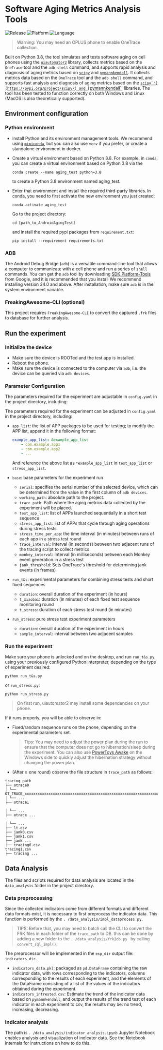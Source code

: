 # Software Aging Metrics Analysis Tools

<p align="left">
<img alt="Release" 
src="https://img.shields.io/badge/Release-v0.1-red?style=flat-square"/></a>
<img alt="Platform" src="https://img.shields.io/badge/Platform-Windows | Linux-lightgrey?style=flat-square"/>
<img alt="Language" src="https://img.shields.io/badge/Python-3.8-yellow?style=flat-square"/>
</p>

> Warning: You may need an OPLUS phone to enable OneTrace collection.

Built on Python 3.8, the tool simulates and tests software aging on cell phones using the [``uiautomator2``](https://pypi.org/project/uiautomator2/) library, collects metrics based on the ``OneTrace`` tool and the ``adb shell`` command, and supports rapid analysis and diagnosis of aging metrics based on [``scipy``](https://pypi.org/project/uiautomator2/) and [``pymannkendall``](https://pypi.org/project/uiautomator2/). It collects metrics data based on the ``OneTrace`` tool and the ``adb shell`` command, and supports fast analysis and diagnosis of aging metrics based on the [``scipy`'](https://pypi.org/project/scipy/) and [``pymannkendall`'](https://pypi.org/project/pymannkendall/) libraries. The tool has been tested to function correctly on both Windows and Linux (MacOS is also theoretically supported).

## Environment configuration

### Python environment

   - Install Python and its environment management tools. We recommend using [``miniconda``](https://mirrors.tuna.tsinghua.edu.cn/anaconda/miniconda/), but you can also use ``venv`` if you prefer, or create a standalone environment in docker.

   - Create a virtual environment based on Python 3.8. For example, in ``conda``, you can create a virtual environment based on Python 3.8 via the

     `````shell
     conda create --name aging_test python=3.8
     `````

     to create a Python 3.8 environment named aging_test.

   - Enter that environment and install the required third-party libraries. In conda, you need to first activate the new environment you just created:

     `````shell
     conda activate aging_test
     `````

     Go to the project directory:
     
     `````shell
     cd [path_to_AndroidAgingTest]
     `````
     
     and install the required pypi packages from ``requirement.txt``:

     `````shell
     pip install --requirement requirements.txt
     `````

### ADB

The Android Debug Bridge (``adb``) is a versatile command-line tool that allows a computer to communicate with a cell phone and run a series of ``shell`` commands. You can get the ``adb`` tool by downloading [SDK Platform-Tools](https://developer.android.google.cn/studio/releases/platform-tools?hl=zh-cn) from Google, and it is recommended that you install We recommend installing version 34.0 and above. After installation, make sure ``adb`` is in the system environment variable. 

### FreakingAwesome-CLI (optional)

This project requires ``FreakingAwesome-CLI`` to convert the captured ``.frk`` files to database for further analysis.



## Run the experiment

### Initialize the device

- Make sure the device is ROOTed and the test app is installed.
- Reboot the phone.
- Make sure the device is connected to the computer via ``adb``, i.e. the device can be queried via ``adb devices``.

### Parameter Configuration

 The parameters required for the experiment are adjustable in ``config.yaml`` in the project directory, including:

The parameters required for the experiment can be adjusted in ``config.yaml`` in the project directory, including:

- ``app_list``: the list of APP packages to be used for testing; to modify the APP list, append it in the following format:

  `````yaml
  example_app_list: &example_app_list
      - com.example.app1
      - com.example.app2
      - ...
  `````

  And reference the above list as ``*example_app_list`` in ``test_app_list`` or ``stress_app_list``.

- ``base``: base parameters for the experiment run

  - ``serial``: specifies the serial number of the selected device, which can be determined from the value in the first column of ``adb devices``.
  - ``working_path``: absolute path to the project.
  - ``trace_path``: Path where the aging metrics data collected by the experiment will be placed.
  - ``test_app_list``: list of APPs launched sequentially in a short test sequence
  - ``stress_app_list``: list of APPs that cycle through aging operations during stress tests
  - ``stress_time_per_app``: the time interval (in minutes) between runs of each app in a stress test round
  - ``trace_interval``: interval (in seconds) between two adjacent runs of the tracing script to collect metrics
  - ``monkey_interval``: Interval (in milliseconds) between each Monkey event generation in a stress test
  - ``jank_threshold``: Sets OneTrace's threshold for determining jank events (in frames)

- ``run_t&s``: experimental parameters for combining stress tests and short fixed sequences

  - ``duration``: overall duration of the experiment (in hours)
  - ``t_xiaobai``: duration (in minutes) of each fixed test sequence monitoring round
  - ``t_stress``: duration of each stress test round (in minutes)

- ``run_stress``: pure stress test experiment parameters

  - ``duration``: overall duration of the experiment in hours
  - ``sample_interval``: interval between two adjacent samples

### Run the experiment

Make sure your phone is unlocked and on the desktop, and run ``run_t&s.py`` using your previously configured Python interpreter, depending on the type of experiment desired:

`````shell
python run_t&s.py
`````
or ``run_stress.py``:

`````shell
python run_stress.py
`````

> On first run, uiautomator2 may install some dependencies on your phone.

If it runs properly, you will be able to observe in:

- Fixed/random sequence runs on the phone, depending on the experimental parameters set.

  > Tips: You may need to adjust the power plan during the run to ensure that the computer does not go to hibernation/sleep during the experiment. You can also use [PowerToys Awake](https://learn.microsoft.com/windows/powertoys/awake) on the Windows side to quickly adjust the hibernation strategy without changing the power plan.

- (After ≥ one round) observe the file structure in ``trace_path`` as follows:

`````shell
tracing_path
├── otrace0
│ └── OT_TRACE_xxxxxxxxxxxxxxxxxxxxxxxxxxxxxxxxxxxxxxxxxxxxxxxxxxxxxxxxxxxxxxxxxxxxxxxxxxxxxxxxxxxxxxxxxxxxxxxxxxxxxxxxxxxxxxxxxxxxxxxxxxxxxxxxxxxxxxxxxxxxxxxxxxxx.frk
│ └── ...
├── otrace1

│ └── ...
├── otrace ...

│ └── ...
├── lt.csv
├── jank0.csv
├── jank1.csv
├── jank ...
├── tracing0.csv
tracing1.csv
├── tracing ...
`````

## Data Analysis

The files and scripts required for data analysis are located in the ``data_analysis`` folder in the project directory.

### Data preprocessing

Since the collected indicators come from different formats and different data formats exist, it is necessary to first preprocess the indicator data. This function is performed by the ``. /data_analysis/impl_dataprocess.py``.

> TIPS: Before that, you may need to batch call the CLI to convert the FRK files in each folder of the ``trace_path`` to DB. this can be done by adding a new folder to the ``. /data_analysis/frk2db.py `` by calling ``convert_sql_impl()``.

The preprocessor will be implemented in the ``exp_dir`` output file: ``indicators_dir``.

- ``indicators_data.pkl``: packaged as ``pd.DataFrame`` containing the raw indicator data, with rows corresponding to the indicators, columns corresponding to the results of each experiment, and the elements of the DataFrame consisting of a list of the values of the indicators obtained during the experiment.
- ``indicators_intrested.csv``: Estimate the trend of the indicator data based on ``pymannkendall``, and output the results of the trend test of each indicator in each experiment to csv, the results may be: no trend, increasing, decreasing.

### Indicator analysis

The path is ``. /data_analysis/indicator_analysis.ipynb`` Jupyter Notebook enables analysis and visualization of indicator data. See the Notebook internals for instructions on how to do this.

